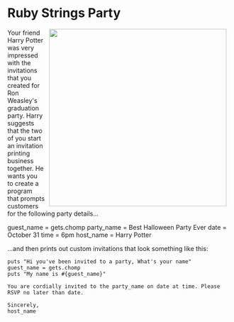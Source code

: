 # Ruby Strings Party

<img src="https://s3.amazonaws.com/after-school-assets/hogwarts.jpg" width="400px" align="right" hspace="10">

Your friend Harry Potter was very impressed with the invitations that you created for Ron Weasley's graduation party. Harry suggests that the two of you start an invitation printing business together. He wants you to create a program that prompts customers for the following party details...

guest_name = gets.chomp
party_name = Best Halloween Party Ever
date = October 31
time = 6pm
host_name = Harry Potter

...and then prints out custom invitations that look something like this:

```
puts "Hi you've been invited to a party, What's your name"
guest_name = gets.chomp
puts "My name is #{guest_name}"

You are cordially invited to the party_name on date at time. Please RSVP no later than date.

Sincerely,
host_name
```
